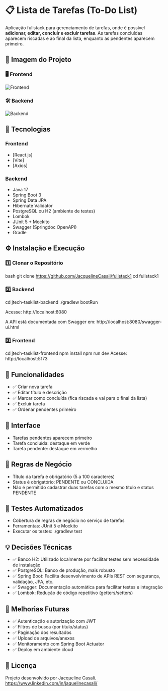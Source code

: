 # 📋 Lista de Tarefas (To-Do List)

Aplicação fullstack para gerenciamento de tarefas, onde é possível **adicionar, editar, concluir e excluir tarefas**. As tarefas concluídas aparecem riscadas e ao final da lista, enquanto as pendentes aparecem primeiro.


## 🚀 Imagem do Projeto

### 🖥️ Frontend
![Frontend](image.png)

### 🛠️ Backend
![Backend](img.png)

## 🚀 Tecnologias

### Frontend
- [React.js]
- [Vite]
- [Axios]

### Backend
- Java 17
- Spring Boot 3
- Spring Data JPA
- Hibernate Validator
- PostgreSQL ou H2 (ambiente de testes)
- Lombok
- JUnit 5 + Mockito
- Swagger (Springdoc OpenAPI)
- Gradle

## ⚙️ Instalação e Execução

### 1️⃣ Clonar o Repositório

bash
git clone https://github.com/JacquelineCasali/fullstack1
cd fullstack1

### 2️⃣ Backend
cd jtech-tasklist-backend
./gradlew bootRun

Acesse: http://localhost:8080

A API está documentada com Swagger em:
http://localhost:8080/swagger-ui.html

### 3️⃣ Frontend
cd jtech-tasklist-frontend
npm install
npm run dev
Acesse: http://localhost:5173

## 📌 Funcionalidades

- ✅ Criar nova tarefa
- ✅ Editar título e descrição
- ✅ Marcar como concluída (fica riscada e vai para o final da lista)
- ✅ Excluir tarefa
- ✅ Ordenar pendentes primeiro

## 🎨 Interface

- Tarefas pendentes aparecem primeiro
- Tarefa concluída: destaque em verde
- Tarefa pendente: destaque em vermelho

## 📖 Regras de Negócio

- Título da tarefa é obrigatório (5 a 100 caracteres)
- Status é obrigatório: PENDENTE ou CONCLUIDA
- Não é permitido cadastrar duas tarefas com o mesmo título e status PENDENTE

## 🧪 Testes Automatizados

- Cobertura de regras de negócio no serviço de tarefas
- Ferramentas: JUnit 5 e Mockito
- Executar os testes:
./gradlew test

## 💡 Decisões Técnicas

- ✅ Banco H2: Utilizado localmente por facilitar testes sem necessidade de instalação
- ✅ PostgreSQL: Banco de produção, mais robusto
- ✅ Spring Boot: Facilita desenvolvimento de APIs REST com segurança, validação, JPA, etc.
- ✅ Swagger: Documentação automática para facilitar testes e integração
- ✅ Lombok: Redução de código repetitivo (getters/setters)

## 🚧 Melhorias Futuras

- ✅ Autenticação e autorização com JWT
- ✅ Filtros de busca (por título/status)
- ✅ Paginação dos resultados
- ✅ Upload de arquivos/anexos
- ✅ Monitoramento com Spring Boot Actuator
- ✅ Deploy em ambiente cloud

## 📄 Licença

Projeto desenvolvido por Jacqueline Casali.
https://www.linkedin.com/in/jaquelinecasali/
